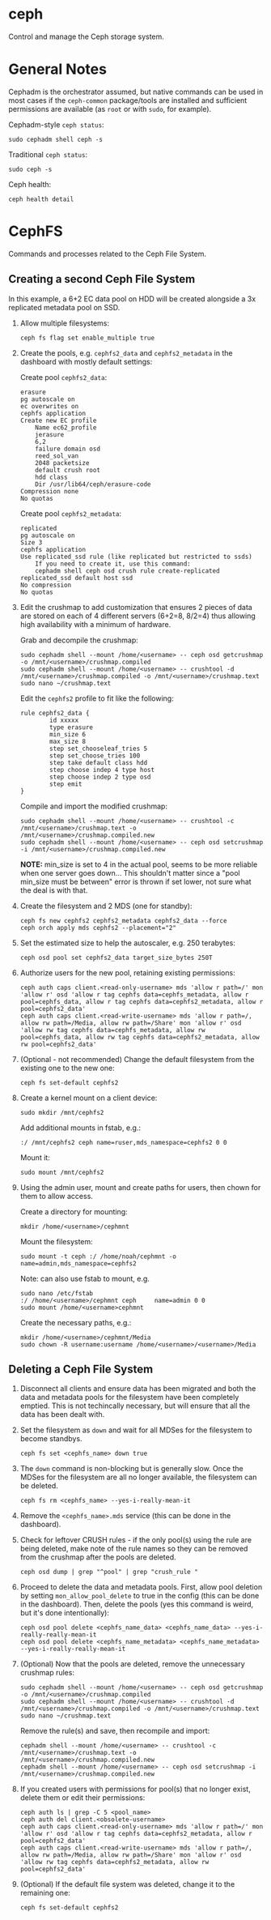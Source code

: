 # ceph

Control and manage the Ceph storage system.

# General Notes

Cephadm is the orchestrator assumed, but native commands can be used in most cases if the `ceph-common` package/tools are installed and sufficient permissions are available (as `root` or with `sudo`, for example).

Cephadm-style `ceph status`:

    sudo cephadm shell ceph -s

Traditional `ceph status`:

    sudo ceph -s

Ceph health:

    ceph health detail

# CephFS

Commands and processes related to the Ceph File System.

## Creating a second Ceph File System

In this example, a 6+2 EC data pool on HDD will be created alongside a 3x replicated metadata pool on SSD.

1. Allow multiple filesystems:

       ceph fs flag set enable_multiple true

2. Create the pools, e.g. `cephfs2_data` and `cephfs2_metadata` in the dashboard with mostly default settings:

    Create pool `cephfs2_data`:
    
       erasure
       pg autoscale on
       ec overwrites on
       cephfs application
       Create new EC profile
           Name ec62_profile
           jerasure
           6,2
           failure domain osd
           reed_sol_van
           2048 packetsize
           default crush root
           hdd class
           Dir /usr/lib64/ceph/erasure-code
       Compression none
       No quotas
	
    Create pool `cephfs2_metadata`:
    
       replicated
       pg autoscale on
       Size 3
       cephfs application
       Use replicated_ssd rule (like replicated but restricted to ssds)
           If you need to create it, use this command:
           cephadm shell ceph osd crush rule create-replicated replicated_ssd default host ssd
       No compression
       No quotas

3. Edit the crushmap to add customization that ensures 2 pieces of data are stored on each of 4 different servers (6+2=8, 8/2=4) thus allowing high availability with a minimum of hardware.

    Grab and decompile the crushmap:

       sudo cephadm shell --mount /home/<username> -- ceph osd getcrushmap -o /mnt/<username>/crushmap.compiled
       sudo cephadm shell --mount /home/<username> -- crushtool -d /mnt/<username>/crushmap.compiled -o /mnt/<username>/crushmap.text
       sudo nano ~/crushmap.text
        
    Edit the `cephfs2` profile to fit like the following:
        
       rule cephfs2_data {
               id xxxxx
               type erasure
               min_size 6
               max_size 8
               step set_chooseleaf_tries 5
               step set_choose_tries 100
               step take default class hdd
               step choose indep 4 type host
               step choose indep 2 type osd
               step emit
       }
    
    Compile and import the modified crushmap:
    
       sudo cephadm shell --mount /home/<username> -- crushtool -c /mnt/<username>/crushmap.text -o /mnt/<username>/crushmap.compiled.new
       sudo cephadm shell --mount /home/<username> -- ceph osd setcrushmap -i /mnt/<username>/crushmap.compiled.new

    **NOTE:** min_size is set to 4 in the actual pool, seems to be more reliable when one server goes down... This shouldn't matter since a "pool min_size must be between" error is thrown if set lower, not sure what the deal is with that.

4. Create the filesystem and 2 MDS (one for standby):

       ceph fs new cephfs2 cephfs2_metadata cephfs2_data --force
       ceph orch apply mds cephfs2 --placement="2"

5. Set the estimated size to help the autoscaler, e.g. 250 terabytes:

       ceph osd pool set cephfs2_data target_size_bytes 250T

6. Authorize users for the new pool, retaining existing permissions:

       ceph auth caps client.<read-only-username> mds 'allow r path=/' mon 'allow r' osd 'allow r tag cephfs data=cephfs_metadata, allow r pool=cephfs_data, allow r tag cephfs data=cephfs2_metadata, allow r pool=cephfs2_data'
       ceph auth caps client.<read-write-username> mds 'allow r path=/, allow rw path=/Media, allow rw path=/Share' mon 'allow r' osd 'allow rw tag cephfs data=cephfs_metadata, allow rw pool=cephfs_data, allow rw tag cephfs data=cephfs2_metadata, allow rw pool=cephfs2_data'

7. (Optional - not recommended) Change the default filesystem from the existing one to the new one:

       ceph fs set-default cephfs2

8. Create a kernel mount on a client device:

       sudo mkdir /mnt/cephfs2

    Add additional mounts in fstab, e.g.:

       :/ /mnt/cephfs2 ceph name=ruser,mds_namespace=cephfs2 0 0

    Mount it:

       sudo mount /mnt/cephfs2

9. Using the admin user, mount and create paths for users, then chown for them to allow access.

    Create a directory for mounting:
    
       mkdir /home/<username>/cephmnt
    
    Mount the filesystem:

       sudo mount -t ceph :/ /home/noah/cephmnt -o name=admin,mds_namespace=cephfs2

    Note: can also use fstab to mount, e.g.
    
       sudo nano /etc/fstab
       :/ /home/<username>/cephmnt ceph     name=admin 0 0
       sudo mount /home/<username>cephmnt
    
    Create the necessary paths, e.g.:
    
       mkdir /home/<username>/cephmnt/Media
       sudo chown -R username:username /home/<username>/<username>/Media

## Deleting a Ceph File System

1. Disconnect all clients and ensure data has been migrated and both the data and metadata pools for the filesystem have been completely emptied. This is not techincally necessary, but will ensure that all the data has been dealt with.

2. Set the filesystem as `down` and wait for all MDSes for the filesystem to become standbys.

       ceph fs set <cephfs_name> down true

3. The `down` command is non-blocking but is generally slow. Once the MDSes for the filesystem are all no longer available, the filesystem can be deleted.

       ceph fs rm <cephfs_name> --yes-i-really-mean-it

4. Remove the `<cephfs_name>.mds` service (this can be done in the dashboard).

5. Check for leftover CRUSH rules - if the only pool(s) using the rule are being deleted, make note of the rule names so they can be removed from the crushmap after the pools are deleted.

       ceph osd dump | grep "^pool" | grep "crush_rule "

6. Proceed to delete the data and metadata pools. First, allow pool deletion by setting `mon_allow_pool_delete` to true in the config (this can be done in the dashboard). Then, delete the pools (yes this command is weird, but it's done intentionally):

       ceph osd pool delete <cephfs_name_data> <cephfs_name_data> --yes-i-really-really-mean-it
       ceph osd pool delete <cephfs_name_metadata> <cephfs_name_metadata> --yes-i-really-really-mean-it

7. (Optional) Now that the pools are deleted, remove the unnecessary crushmap rules: 

       sudo cephadm shell --mount /home/<username> -- ceph osd getcrushmap -o /mnt/<username>/crushmap.compiled
       sudo cephadm shell --mount /home/<username> -- crushtool -d /mnt/<username>/crushmap.compiled -o /mnt/<username>/crushmap.text
       sudo nano ~/crushmap.text
	
    Remove the rule(s) and save, then recompile and import:
	
       cephadm shell --mount /home/<username> -- crushtool -c /mnt/<username>/crushmap.text -o /mnt/<username>/crushmap.compiled.new
       cephadm shell --mount /home/<username> -- ceph osd setcrushmap -i /mnt/<username>/crushmap.compiled.new

8. If you created users with permissions for pool(s) that no longer exist, delete them or edit their permissions:

       ceph auth ls | grep -C 5 <pool_name>
       ceph auth del client.<obsolete-username>
       ceph auth caps client.<read-only-username> mds 'allow r path=/' mon 'allow r' osd 'allow r tag cephfs data=cephfs2_metadata, allow r pool=cephfs2_data'
       ceph auth caps client.<read-write-username> mds 'allow r path=/, allow rw path=/Media, allow rw path=/Share' mon 'allow r' osd 'allow rw tag cephfs data=cephfs2_metadata, allow rw pool=cephfs2_data'

9. (Optional) If the default file system was deleted, change it to the remaining one:

       ceph fs set-default cephfs2

